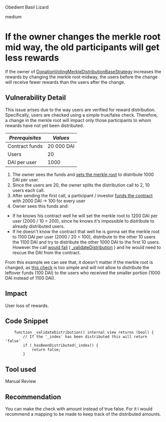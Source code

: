 Obedient Basil Lizard

medium

# If the owner changes the merkle root mid way, the old participants will get less rewards
If the owner of [DonationVotingMerkleDistributionBaseStrategy](https://github.com/sherlock-audit/2023-09-Gitcoin/blob/main/allo-v2/contracts/strategies/donation-voting-merkle-base/DonationVotingMerkleDistributionBaseStrategy.sol) increases the rewards by changing the merkle root midway, the users before the change will receive fewer rewards than the users after the change.

## Vulnerability Detail
This issue arises due to the way users are verified for reward distribution. Specifically, users are checked using a simple true/false check. Therefore, a change in the merkle root will impact only those participants to whom rewards have not yet been distributed.

| *Prerequisites* | *Values*  |
|-----------------|-----------|
| Contract funds  | 20 000 DAI |
| Users           | 20        |
| DAI per user    | 1000      |

1. The owner sees the funds and [sets the merkle root](https://github.com/sherlock-audit/2023-09-Gitcoin/blob/main/allo-v2/contracts/strategies/donation-voting-merkle-base/DonationVotingMerkleDistributionBaseStrategy.sol#L420-L436) to distribute 1000 DAI per user.
2. Since the users are 20, the owner splits the distribution call to 2, 10 users each call.
3. After sending the first call, a participant / investor [funds the contract](https://github.com/sherlock-audit/2023-09-Gitcoin/blob/main/allo-v2/contracts/core/Allo.sol#L339-L345) with 2000 DAI -> 100 for every user
4.  Owner sees this funds and:
- If he knows his contract well he will set the merkle root to 1200 DAI per user (2000 / 10 = 200), since he knows it's impossible to distribute to already distributed users.
- If he doesn't know the contract that well he is gonna set the merkle root to 1100 DAI per user (2000 / 20 = 100), distribute to the other 10 users the 1100 DAI and try to distribute the other 1000 DAI to the first 10 users. However the call [would fail](https://github.com/sherlock-audit/2023-09-Gitcoin/blob/main/allo-v2/contracts/strategies/donation-voting-merkle-base/DonationVotingMerkleDistributionBaseStrategy.sol#L783) ( [_validateDistribution](https://github.com/sherlock-audit/2023-09-Gitcoin/blob/main/allo-v2/contracts/strategies/donation-voting-merkle-base/DonationVotingMerkleDistributionBaseStrategy.sol#L722-L724) ) and he would need to rescue the DAI from the contract.

From this example we can see that, it doesn't matter if the merkle root is changed,  as [this check](https://github.com/sherlock-audit/2023-09-Gitcoin/blob/main/allo-v2/contracts/strategies/donation-voting-merkle-base/DonationVotingMerkleDistributionBaseStrategy.sol#L722-L724) is too simple and will not allow to distribute the leftover funds (100 DAI) to the users who received the smaller portion (1000 DAI instead of 1100 DAI).

## Impact
User loss of rewards.

## Code Snippet
```solidity
    function _validateDistribution() internal view returns (bool) {
        // If the '_index' has been distributed this will return 'false'
        if (_hasBeenDistributed(_index)) {
            return false;
        }
```
## Tool used

Manual Review

## Recommendation
You can make the check with amount instead of true false. For it i would recommend a mapping to be made to keep track of the distributed amounts.